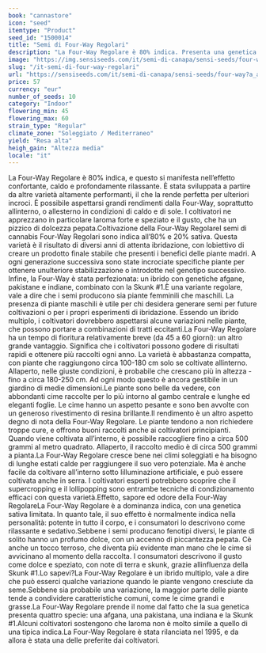 ```yaml
---
book: "cannastore"
icon: "seed"
itemtype: "Product"
seed_id: "1500014"
title: "Semi di Four-Way Regolari"
description: "La Four-Way Regolare è 80% indica. Presenta una genetica indiana, afgana, pakistana e Skunk #1. Grandi raccolti, e un aroma e un gusto speziati e dolci."
image: "https://img.sensiseeds.com/it/semi-di-canapa/sensi-seeds/four-way-image.png"
slug: "/it-semi-di-four-way-regolari"
url: "https://sensiseeds.com/it/semi-di-canapa/sensi-seeds/four-way?a_aid=cannastore"
price: 57
currency: "eur"
number_of_seeds: 10
category: "Indoor"
flowering_min: 45
flowering_max: 60
strain_type: "Regular"
climate_zone: "Soleggiato / Mediterraneo"
yield: "Resa alta"
heigh_gain: "Altezza media"
locale: "it"
---
```

La Four-Way Regolare è 80% indica, e questo si manifesta nell’effetto confortante, caldo e profondamente rilassante. È stata sviluppata a partire da altre varietà altamente performanti, il che la rende perfetta per ulteriori incroci. È possibile aspettarsi grandi rendimenti dalla Four-Way, soprattutto allinterno, o allesterno in condizioni di caldo e di sole. I coltivatori ne apprezzano in particolare laroma forte e speziato e il gusto, che ha un pizzico di dolcezza pepata.Coltivazione della Four-Way RegolareI semi di cannabis Four-Way Regolari sono indica all’80% e 20% sativa. Questa varietà è il risultato di diversi anni di attenta ibridazione, con lobiettivo di creare un prodotto finale stabile che presenti i benefici delle piante madri. A ogni generazione successiva sono state incrociate specifiche piante per ottenere unulteriore stabilizzazione o introdotte nel genotipo successivo. Infine, la Four-Way è stata perfezionata: un ibrido con genetiche afgane, pakistane e indiane, combinato con la Skunk #1.È una variante regolare, vale a dire che i semi producono sia piante femminili che maschili. La presenza di piante maschili è utile per chi desidera generare semi per future coltivazioni o per i propri esperimenti di ibridazione. Essendo un ibrido multiplo, i coltivatori dovrebbero aspettarsi alcune variazioni nelle piante, che possono portare a combinazioni di tratti eccitanti.La Four-Way Regolare ha un tempo di fioritura relativamente breve (da 45 a 60 giorni): un altro grande vantaggio. Significa che i coltivatori possono godere di risultati rapidi e ottenere più raccolti ogni anno. La varietà è abbastanza compatta, con piante che raggiungono circa 100-180 cm solo se coltivate allinterno. Allaperto, nelle giuste condizioni, è probabile che crescano più in altezza - fino a circa 180-250 cm. Ad ogni modo questo è ancora gestibile in un giardino di medie dimensioni.Le piante sono belle da vedere, con abbondanti cime raccolte per lo più intorno al gambo centrale e lunghe ed eleganti foglie. Le cime hanno un aspetto pesante e sono ben avvolte con un generoso rivestimento di resina brillante.Il rendimento è un altro aspetto degno di nota della Four-Way Regolare. Le piante tendono a non richiedere troppe cure, e offrono buoni raccolti anche ai coltivatori principianti. Quando viene coltivata all’interno, è possibile raccogliere fino a circa 500 grammi al metro quadrato. Allaperto, il raccolto medio è di circa 500 grammi a pianta.La Four-Way Regolare cresce bene nei climi soleggiati e ha bisogno di lunghe estati calde per raggiungere il suo vero potenziale. Ma è anche facile da coltivare all’interno sotto lilluminazione artificiale, e può essere coltivata anche in serra. I coltivatori esperti potrebbero scoprire che il supercropping e il lollipopping sono entrambe tecniche di condizionamento efficaci con questa varietà.Effetto, sapore ed odore della Four-Way RegolareLa Four-Way Regolare è a dominanza indica, con una genetica sativa limitata. In quanto tale, il suo effetto è normalmente indica nella personalità: potente in tutto il corpo, e i consumatori lo descrivono come rilassante e sedativo.Sebbene i semi producano fenotipi diversi, le piante di solito hanno un profumo dolce, con un accenno di piccantezza pepata. Cè anche un tocco terroso, che diventa più evidente man mano che le cime si avvicinano al momento della raccolta. I consumatori descrivono il gusto come dolce e speziato, con note di terra e skunk, grazie allinfluenza della Skunk #1.Lo sapevi?La Four-Way Regolare è un ibrido multiplo, vale a dire che può esserci qualche variazione quando le piante vengono cresciute da seme.Sebbene sia probabile una variazione, la maggior parte delle piante tende a condividere caratteristiche comuni, come le cime grandi e grasse.La Four-Way Regolare prende il nome dal fatto che la sua genetica presenta quattro specie: una afgana, una pakistana, una indiana e la Skunk #1.Alcuni coltivatori sostengono che laroma non è molto simile a quello di una tipica indica.La Four-Way Regolare è stata rilanciata nel 1995, e da allora è stata una delle preferite dai coltivatori.
